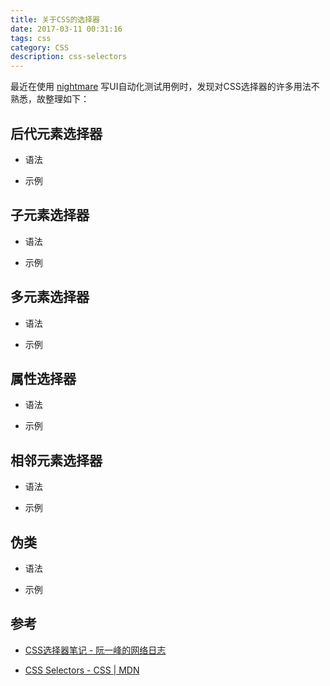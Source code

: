 ```yaml
---
title: 关于CSS的选择器
date: 2017-03-11 00:31:16
tags: css
category: CSS
description: css-selectors
---
```


最近在使用 [nightmare]() 写UI自动化测试用例时，发现对CSS选择器的许多用法不熟悉，故整理如下：

## 后代元素选择器

- 语法


- 示例

## 子元素选择器

- 语法


- 示例


## 多元素选择器

- 语法


- 示例


## 属性选择器

- 语法


- 示例


## 相邻元素选择器

- 语法


- 示例


## 伪类

- 语法


- 示例




## 参考

- [CSS选择器笔记 - 阮一峰的网络日志](http://www.ruanyifeng.com/blog/2009/03/css_selectors.html)

- [CSS Selectors - CSS | MDN](https://developer.mozilla.org/en-US/docs/Web/CSS/CSS_Selectors)